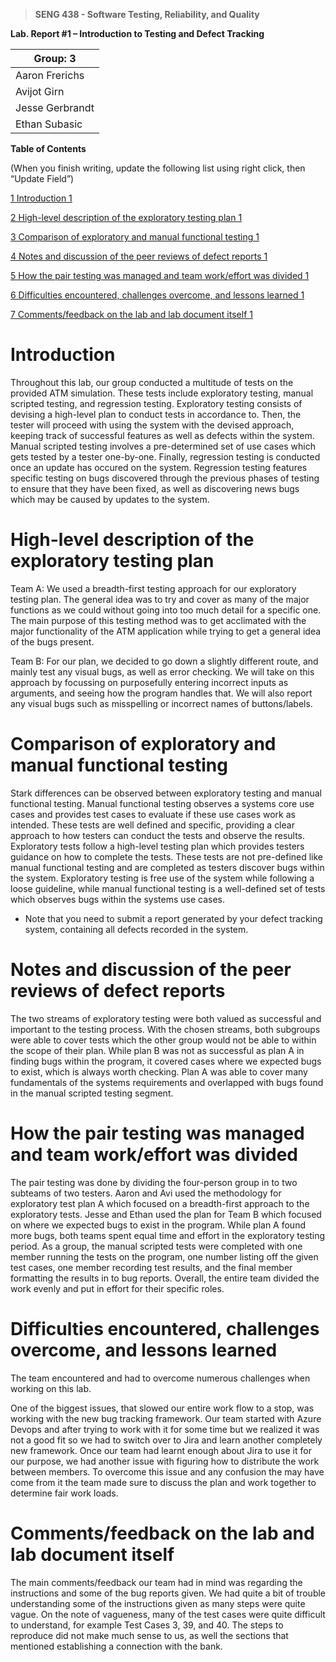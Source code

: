 >   **SENG 438 - Software Testing, Reliability, and Quality**

**Lab. Report \#1 – Introduction to Testing and Defect Tracking**

| Group: 3 |
|-----------------|
| Aaron Frerichs |   
| Avijot Girn |   
| Jesse Gerbrandt |   
| Ethan Subasic |   


**Table of Contents**

(When you finish writing, update the following list using right click, then
“Update Field”)

[1 Introduction	1](#_Toc439194677)

[2 High-level description of the exploratory testing plan	1](#_Toc439194678)

[3 Comparison of exploratory and manual functional testing	1](#_Toc439194679)

[4 Notes and discussion of the peer reviews of defect reports	1](#_Toc439194680)

[5 How the pair testing was managed and team work/effort was
divided	1](#_Toc439194681)

[6 Difficulties encountered, challenges overcome, and lessons
learned	1](#_Toc439194682)

[7 Comments/feedback on the lab and lab document itself	1](#_Toc439194683)

# Introduction
Throughout this lab, our group conducted a multitude of tests on the provided ATM simulation. These tests include exploratory testing, manual scripted testing, and regression testing. Exploratory testing consists of devising a high-level plan to conduct tests in accordance to. Then, the tester will proceed with using the system with the devised approach, keeping track of successful features as well as defects within the system. Manual scripted testing involves a pre-determined set of use cases which gets tested by a tester one-by-one. Finally, regression testing is conducted once an update has occured on the system. Regression testing features specific testing on bugs discovered through the previous phases of testing to ensure that they have been fixed, as well as discovering news bugs which may be caused by updates to the system.

# High-level description of the exploratory testing plan

Team A:
    We used a breadth-first testing approach for our exploratory testing plan. The general idea was to try and cover as many of
the major functions as we could without going into too much detail for a specific one. The main purpose of this testing method was to get acclimated with the major functionality of the ATM application while trying to get a general idea of the bugs present. 

Team B: 
    For our plan, we decided to go down a slightly different route, and mainly test any visual bugs, as well as error checking. 
We will take on this approach by focussing on purposefully entering incorrect inputs as arguments, and seeing how the program handles that. We will also report any visual bugs such as misspelling or incorrect names of buttons/labels. 


# Comparison of exploratory and manual functional testing
Stark differences can be observed between exploratory testing and manual functional testing. Manual functional testing observes a systems core use cases and provides test cases to evaluate if these use cases work as intended. These tests are well defined and specific, providing a clear approach to how testers can conduct the tests and observe the results. Exploratory tests follow a high-level testing plan which provides testers guidance on how to complete the tests. These tests are not pre-defined like manual functional testing and are completed as testers discover bugs within the system. Exploratory testing is free use of the system while following a loose guideline, while manual functional testing is a well-defined set of tests which observes bugs within the systems use cases. 

-   Note that you need to submit a report generated by your defect tracking
    system, containing all defects recorded in the system.

# Notes and discussion of the peer reviews of defect reports
The two streams of exploratory testing were both valued as successful and important to the testing process. With the chosen streams, both subgroups were able to cover tests which the other group would not be able to within the scope of their plan. While plan B was not as successful as plan A in finding bugs within the program, it covered cases where we expected bugs to exist, which is always worth checking. Plan A was able to cover many fundamentals of the systems requirements and overlapped with bugs found in the manual scripted testing segment. 

# How the pair testing was managed and team work/effort was divided 
The pair testing was done by dividing the four-person group in to two subteams of two testers. Aaron and Avi used the methodology for exploratory test plan A which focused on a breadth-first approach to the exploratory tests. Jesse and Ethan used the plan for Team B which focused on where we expected bugs to exist in the program. While plan A found more bugs, both teams spent equal time and effort in the exploratory testing period. As a group, the manual scripted tests were completed with one member running the tests on the program, one number listing off the given test cases, one member recording test results, and the final member formatting the results in to bug reports. Overall, the entire team divided the work evenly and put in effort for their specific roles. 


# Difficulties encountered, challenges overcome, and lessons learned
The team encountered and had to overcome numerous challenges when working on this lab. 

One of the biggest issues, that slowed our entire work flow to a stop, was working with the new bug tracking framework. Our team started with Azure Devops and after trying to work with it for some time but we realized it was not a good fit so we had to switch over to Jira and learn another completely new framework. Once our team had learnt enough about Jira to use it for our purpose, we had another issue with figuring how to distribute the work between members. To overcome this issue and any confusion the may have come from it the team made sure to discuss the plan and work together to determine fair work loads.

# Comments/feedback on the lab and lab document itself
The main comments/feedback our team had in mind was regarding the instructions and some of the bug reports given. We had 
quite a bit of trouble understanding some of the instructions given as many steps were quite vague. On the note of vagueness, many of the test cases were quite difficult to understand, for example Test Cases 3, 39, and 40. The steps to reproduce did not make much sense to us, as well the sections that mentioned establishing a connection with the bank. 